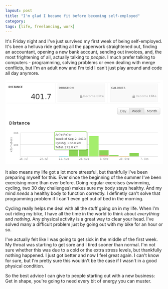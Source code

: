 ```yaml
---
layout: post
title: "I'm glad I became fit before becoming self-employed"
category: 
tags: [life, freelancing, work]
---
```



It's Friday night and I've just survived my first week of being self-employed. It's been a helluva ride getting all
the paperwork straightened out, finding an accountant, opening a new bank account, sending out invoices, and, the most frightening of all, actually talking to *people*. 
I much prefer talking to computers - programming, solving problems or even dealing with merge conflicts, but I'm an adult now 
and I'm told I can't just play around and code all day anymore.

<img src="/assets/pics/runkeeper.png" title="My Cycling Activites" class="middlepic" alt="3D graph" />

It also means my life got a lot more stressful, but thankfully I've been preparing myself for this. Ever since the beginning 
of the summer I've been exercising more than ever before. Doing regular exercises (swimming, cycling, two  30 day challenges)
makes sure my body stays healthy. And my mind *needs* a healthy body to function correctly. I definetly can't solve that
programming problem if I can't even get out of bed in the morning.

Cycling really helps me deal with all the stuff going on in my life. When I'm out riding my bike, I have all the time in the world to think
about *everything* and *nothing*. Any physical activity is a great way to clear your head. 
I've solved many a difficult problem just by going out with my bike for an hour or so.

I've actually felt like I was going to get sick in the middle of the first week. My throat was starting to get sore and I tired sooner than
normal. I'm not sure whether this was due to a cold or the extra stress levels, but thankfully nothing happened. I just got better
and now I feel great again. I can't know for sure, but I'm pretty sure this wouldn't be the case if I wasn't in a good physical condition.

So the best advice I can give to people starting out with a new business: Get in shape, you're going to need every bit of energy you can muster.




